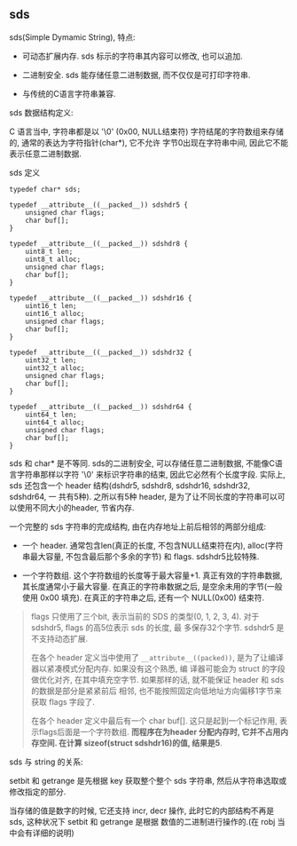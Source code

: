 ## sds 

sds(Simple Dymamic String), 特点:

- 可动态扩展内存. sds 标示的字符串其内容可以修改, 也可以追加. 

- 二进制安全. sds 能存储任意二进制数据, 而不仅仅是可打印字符串.

- 与传统的C语言字符串兼容.


sds 数据结构定义:

C 语言当中, 字符串都是以 '\0' (0x00, NULL结束符) 字符结尾的字符数组来存储的, 通常的表达为字符指针(char*), 它不允许
字节0出现在字符串中间, 因此它不能表示任意二进制数据.

sds 定义
```cgo
typedef char* sds;

typedef __attribute__((__packed__)) sdshdr5 {
    unsigned char flags;
    char buf[];
}

typedef __attribute__((__packed__)) sdshdr8 {
    uint8_t len;
    uint8_t alloc;
    unsigned char flags;
    char buf[];
}

typedef __attribute__((__packed__)) sdshdr16 {
    uint16_t len;
    uint16_t alloc;
    unsigned char flags;
    char buf[];
}

typedef __attribute__((__packed__)) sdshdr32 {
    uint32_t len;
    uint32_t alloc;
    unsigned char flags;
    char buf[];
}

typedef __attribute__((__packed__)) sdshdr64 {
    uint64_t len;
    uint64_t alloc;
    unsigned char flags;
    char buf[];
}
```

sds 和 char* 是不等同. sds的二进制安全, 可以存储任意二进制数据, 不能像C语言字符串那样以字符 '\0' 来标识字符串的结束,
因此它必然有个长度字段. 实际上, sds 还包含一个 header 结构(dshdr5, sdshdr8, sdshdr16, sdshdr32, sdshdr64, 一
共有5种). 之所以有5种 header, 是为了让不同长度的字符串可以可以使用不同大小的header, 节省内存.

一个完整的 sds 字符串的完成结构, 由在内存地址上前后相邻的两部分组成:

- 一个 header. 通常包含len(真正的长度, 不包含NULL结束符在内), alloc(字符串最大容量, 不包含最后那个多余的字节) 和 flags. 
sdshdr5比较特殊.

- 一个字符数组. 这个字符数组的长度等于最大容量+1. 真正有效的字符串数据, 其长度通常小于最大容量. 在真正的字符串数据之后,
是空余未用的字节(一般使用 0x00 填充). 在真正的字符串之后, 还有一个 NULL(0x00) 结束符.

> flags 只使用了三个bit, 表示当前的 SDS 的类型(0, 1, 2, 3, 4). 对于 sdshdr5, flags 的高5位表示 sds 的长度, 最
多保存32个字节. sdshdr5 是不支持动态扩展.
>
> 在各个 header 定义当中使用了 `__attribute__((packed))`, 是为了让编译器以紧凑模式分配内存. 如果没有这个熟悉, 编
译器可能会为 struct 的字段做优化对齐, 在其中填充空字节. 如果那样的话, 就不能保证 header 和 sds 的数据是部分是紧紧前后
相邻, 也不能按照固定向低地址方向偏移1字节来获取 flags 字段了.
>
> 在各个 header 定义中最后有一个 char buf[]. 这只是起到一个标记作用, 表示flags后面是一个字符数组. **而程序在为header
分配内存时, 它并不占用内存空间. 在计算  sizeof(struct sdshdr16)的值, 结果是5**.

sds 与 string 的关系:

setbit 和 getrange 是先根据 key 获取整个整个 sds 字符串, 然后从字符串选取或修改指定的部分. 

当存储的值是数字的时候, 它还支持 incr, decr 操作, 此时它的内部结构不再是 sds, 这种状况下 setbit 和 getrange 是根据
数值的二进制进行操作的.(在 robj 当中会有详细的说明)
